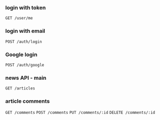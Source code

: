 ### login with token
`GET /user/me`

### login with email
`POST /auth/login`

### Google login
`POST /auth/google`

### news API - main
`GET /articles`

### article comments
`GET /comments`
`POST /comments`
`PUT /comments/:id`
`DELETE /comments/:id`